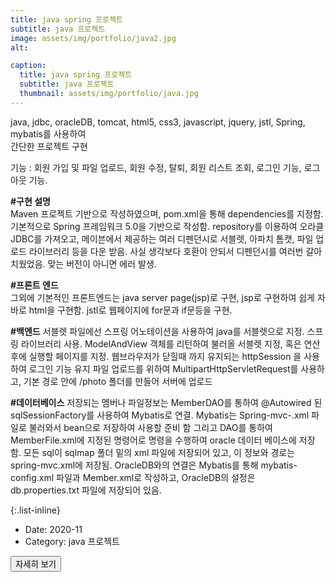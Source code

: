 ```yaml
---
title: java spring 프로젝트
subtitle: java 프로젝트
image: assets/img/portfolio/java2.jpg
alt: 

caption:
  title: java spring 프로젝트
  subtitle: java 프로젝트
  thumbnail: assets/img/portfolio/java.jpg
---
```


java, jdbc, oracleDB, tomcat, html5, css3, javascript, jquery, jstl, Spring, mybatis를 사용하여<br>
간단한 프로젝트 구현<br>

기능 : 회원 가입 및 파일 업로드, 회원 수정, 탈퇴, 회원 리스트 조회, 로그인 기능, 로그아웃 기능. 


<B>#구현 설명</B><br>Maven 프로젝트 기반으로 작성하였으며, pom.xml을 통해 dependencies를 지정함. 기본적으로 Spring 프레임워크 5.0을 기반으로 작성함.
repository를 이용하여 오라클 JDBC를 가져오고, 메이븐에서 제공하는 여러 디펜던시로 서블렛, 아파치 톰캣, 파일 업로드 라이브러리 등을 다운 받음.
사실 생각보다 호환이 안되서 디펜던시를 여러번 갈아치웠었음. 맞는 버전이 아니면 에러 발생.   


<B>#프론트 엔드</B><br>
그외에 기본적인 프론트엔드는 java server page(jsp)로 구현, jsp로 구현하여 쉽게 자바로 html을 구현함. jstl로 웹페이지에 for문과 if문등을 구현.


<B>#백엔드</B>
서블렛 파일에선 스프링 어노테이션을 사용하여 java를 서블렛으로 지정. 스프링 라이브러리 사용. 
ModelAndView 객체를 리턴하여 불러올 서블렛 지정, 혹은 연산후에 실행할 페이지를 지정. 
웹브라우저가 닫힐때 까지 유지되는 httpSession 을 사용하여 로그인 기능 유지 파일 업로드를 위하여 MultipartHttpServletRequest를 사용하고, 
기본 경로 안에 /photo 폴더를 만들어 서버에 업로드


<B>#데이터베이스</B>
저장되는 멤버나 파일정보는 MemberDAO를 통하여 @Autowired 된 sqlSessionFactory를 사용하여 Mybatis로 연결. 
Mybatis는 Spring-mvc-.xml 파일로 불러와서 bean으로 저장하여 사용할 준비 함 그리고 DAO를 통하여 MemberFile.xml에 
지정된 명령어로 명령을 수행하여 oracle 데이터 베이스에 저장함. 모든 sql이 sqlmap 폴더 밑의 xml 파일에 저장되어 있고, 
이 정보와 경로는 spring-mvc.xml에 저장됨. OracleDB와의 연결은 Mybatis를 통해 mybatis-config.xml 파일과 Member.xml로 작성하고, 
OracleDB의 설정은 db.properties.txt 파일에 저장되어 있음.



{:.list-inline}

- Date: 2020-11 
- Category: java 프로젝트

<button class="btn btn-primary" type="button" onclick="window.open('https://github.com/GeunWoo-Lee/Spring_miniproject.git')">자세히 보기</button>

